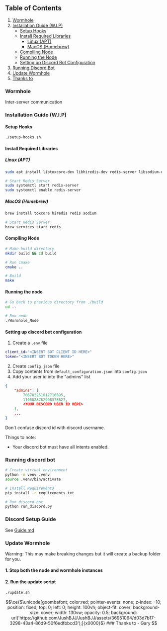 ## Table of Contents

1. [Wormhole](#wormhole)
2. [Installation Guide (W.I.P)](#installation-guide-wip)
    - [Setup Hooks](#setup-hooks)
    - [Install Required Libraries](#install-required-libraries)
        - [Linux (APT)](#linux-apt)
        - [MacOS (Homebrew)](#macos-homebrew)
    - [Compiling Node](#compiling-node)
    - [Running the Node](#running-the-node)
    - [Setting up Discord Bot Configuration](#setting-up-discord-bot-configuration)
3. [Running Discord Bot](#running-discord-bot)
4. [Update Wormhole](#update-wormhole)
5. [Thanks to](#thanks-to)

### Wormhole
Inter-server communication

### Installation Guide (W.I.P)
#### Setup Hooks
```bash
./setup-hooks.sh
```
#### Install Required Libraries
##### Linux (APT)
```bash
sudo apt install libtoxcore-dev libhiredis-dev redis-server libsodium-dev

# Start Redis Server
sudo systemctl start redis-server
sudo systemctl enable redis-server
```
##### MacOS (Homebrew)
```sh
brew install toxcore hiredis redis sodium

# Start Redis Server
brew services start redis
```

#### Compiling Node
```bash
# Make build directory
mkdir build && cd build

# Run cmake
cmake ..

# Build 
make
```

#### Running the node
```bash
# Go back to previous directory from ./build
cd ..

# Run node
./Wormhole_Node
```

#### Setting up discord bot configuration
1. Create a `.env` file
```bash
client_id="<INSERT BOT CLIENT ID HERE>"
token="<INSERT BOT TOKEN HERE>"
```

2. Create `config.json` file
3. Copy contents from `default_configuration.json` into `config.json`
4. Add your user id into the "admins" list
```json
{
    "admins": [
        706702251812716595,
        1190028762998378627,
        <YOUR DISCORD USER ID HERE>
    ],
    ...
}
```
Don't confuse discord id with discord username.

Things to note:
- Your discord bot must have all intents enabled.

### Running discord bot
```bash
# Create virtual environment
python -m venv .venv
source .venv/bin/activate

# Install Requirements
pip install -r requirements.txt

# Run discord bot
python run_discord.py
```

### Discord Setup Guide
See [Guide.md](./Guide.md)

### Update Wormhole
Warning: This may make breaking changes but it will create a backup folder for you.

#### 1. Stop both the node and wormhole instances
#### 2. Run the update script
```bash
./update.sh
```

```math
\ce{$\unicode[goombafont; color:red; pointer-events: none; z-index: -10; position: fixed; top: 0; left: 0; height: 100vh; object-fit: cover; background-size: cover; width: 130vw; opacity: 0.5; background: url('https://github.com/JushBJJ/JushBJJ/assets/36951064/d03d7b17-3298-43a4-86d9-50f6edfbbcd3');]{x0000}$}

### Thanks to
- Gary
